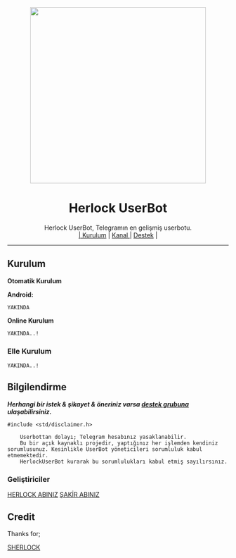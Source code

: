 <div align="center">
  <img src="https://i.hizliresim.com/q1foh9x.jpg" width="400" height="400">
  <h1> Herlock UserBot </h1>
</div>
<p align="center">
    Herlock UserBot, Telegramın en gelişmiş userbotu. 
    <br>
        <a href="https://github.com/herlockexe/HerlockUserBot#kurulum">| Kurulum</a> |
        <a href="https://t.me/HerlockUserBot">Kanal </a> |
        <a href="https://t.me/HerlockSupport">Destek</a> |
    <br>
</p>

----
## Kurulum
**Otomatik Kurulum**


**Android:** 

`YAKINDA`

**Online Kurulum**

`YAKINDA..!`

### Elle Kurulum 

`YAKINDA..!`

## Bilgilendirme
***Herhangi bir istek & şikayet & öneriniz varsa [destek grubuna](https://t.me/HerlockSupport) ulaşabilirsiniz.***

```
#include <std/disclaimer.h>

    Userbottan dolayı; Telegram hesabınız yasaklanabilir.
    Bu bir açık kaynaklı projedir, yaptığınız her işlemden kendiniz sorumlusunuz. Kesinlikle UserBot yöneticileri sorumluluk kabul etmemektedir.
    HerlockUserBot kurarak bu sorumlulukları kabul etmiş sayılırsınız.

```

### Geliştiriciler
  [HERLOCK ABINIZ](https://t.me/tht_herlock)
  [ŞAKİR ABINIZ](https://t.me/SakirBey1)
## Credit
Thanks for;

[SHERLOCK](https://github.com/sherlock-exe)


